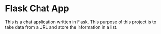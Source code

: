 # Flask Chat App

This is a chat application written in Flask. This purpose of this project is to take data from a URL and store the information in a list.